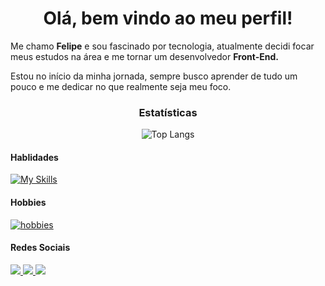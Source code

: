 <h1 align="center">Olá, bem vindo ao meu perfil!</h1>
<p> Me chamo <b>Felipe</b> e sou fascinado por tecnologia, atualmente decidi focar meus estudos na área e me tornar um desenvolvedor <b> Front-End. </b></p>

<p> Estou no início da minha jornada, sempre busco aprender de tudo um pouco e me dedicar no que realmente seja meu foco. </p>

<div align="center">
    <h3> Estatísticas </h3>
    <img src="https://github-readme-stats.vercel.app/api/top-langs/?username=felipealvx&layout=compact&show_icons=true&theme=transparent" alt="Top Langs"></img>
</div> 


<h4> Hablidades </h4>

[![My Skills](https://skillicons.dev/icons?i=html,css,javascript,figma,git)](https://skillicons.dev)

<h4> Hobbies </h4>

[![hobbies](https://skillicons.dev/icons?i=linux)](https://skillicons.dev)

<h4> Redes Sociais </h4>
<a href="https://www.linkedin.com/in/felipealvx">
    <img src="https://img.shields.io/badge/LinkedIn-0077B5?style=for-the-badge&logo=linkedin&logoColor=white">    
</a>
<a href="https://www.instagram.com/felipe.alvx">
    <img src="https://img.shields.io/badge/Instagram-E4405F?style=for-the-badge&logo=instagram&logoColor=white">    
</a>
<a href="https://www.behance.net/felipealvx">
    <img src="https://img.shields.io/badge/Behance-0054F7?style=for-the-badge&logo=behance&logoColor=white">    
</a>